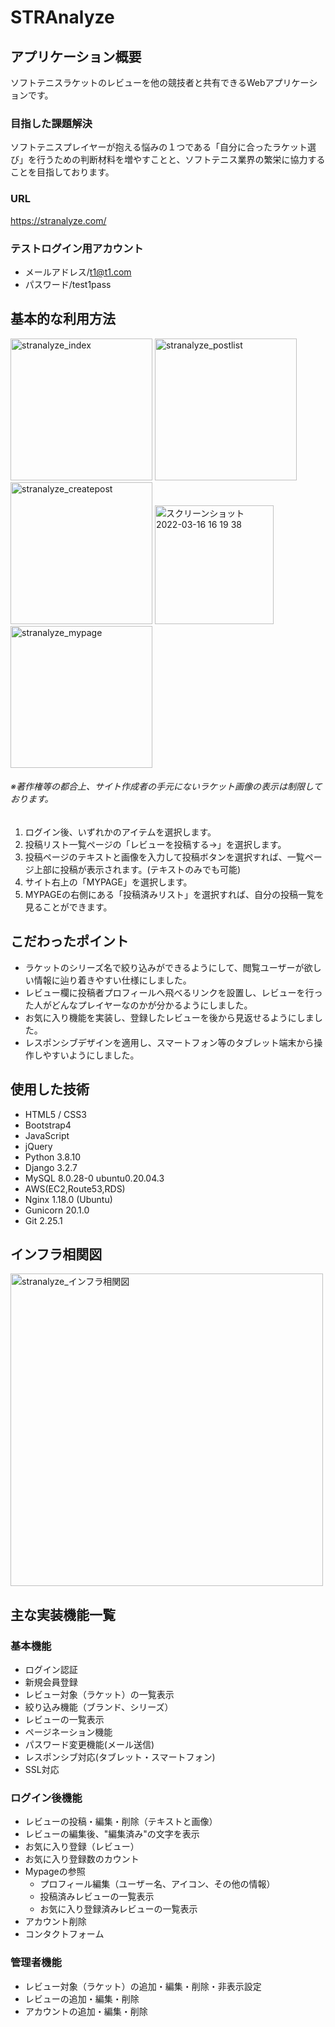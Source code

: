 # STRAnalyze
## アプリケーション概要
ソフトテニスラケットのレビューを他の競技者と共有できるWebアプリケーションです。
### 目指した課題解決
ソフトテニスプレイヤーが抱える悩みの１つである「自分に合ったラケット選び」を行うための判断材料を増やすことと、ソフトテニス業界の繁栄に協力することを目指しております。
### URL
https://stranalyze.com/
### テストログイン用アカウント
- メールアドレス/t1@t1.com
- パスワード/test1pass
## 基本的な利用方法
<img width="227" alt="stranalyze_index" src="https://user-images.githubusercontent.com/68769474/158541949-bd39a141-5c9b-4c9e-8859-635516846cab.png">  <img width="227" alt="stranalyze_postlist" src="https://user-images.githubusercontent.com/68769474/158543788-3bea448e-24c5-435f-bf99-6013240d8aad.png">  <img width="227" alt="stranalyze_createpost" src="https://user-images.githubusercontent.com/68769474/158543794-ce5859c6-707a-400f-9b7b-ab72f654cfe6.png">  <img width="190" alt="スクリーンショット 2022-03-16 16 19 38" src="https://user-images.githubusercontent.com/68769474/158543801-e2264523-c2e6-4a60-924a-cb5a058cea24.png">  <img width="227" alt="stranalyze_mypage" src="https://user-images.githubusercontent.com/68769474/158547223-ca4f46ec-35a6-4722-8c69-4f97f95d1230.png">
###### ※著作権等の都合上、サイト作成者の手元にないラケット画像の表示は制限しております。
1. ログイン後、いずれかのアイテムを選択します。
1. 投稿リスト一覧ページの「レビューを投稿する→」を選択します。
1. 投稿ページのテキストと画像を入力して投稿ボタンを選択すれば、一覧ページ上部に投稿が表示されます。(テキストのみでも可能)
1. サイト右上の「MYPAGE」を選択します。
1. MYPAGEの右側にある「投稿済みリスト」を選択すれば、自分の投稿一覧を見ることができます。
## こだわったポイント
- ラケットのシリーズ名で絞り込みができるようにして、閲覧ユーザーが欲しい情報に辿り着きやすい仕様にしました。
- レビュー欄に投稿者プロフィールへ飛べるリンクを設置し、レビューを行った人がどんなプレイヤーなのかが分かるようにしました。
- お気に入り機能を実装し、登録したレビューを後から見返せるようにしました。
- レスポンシブデザインを適用し、スマートフォン等のタブレット端末から操作しやすいようにしました。
## 使用した技術
- HTML5 / CSS3
- Bootstrap4
- JavaScript
- jQuery
- Python 3.8.10
- Django 3.2.7
- MySQL  8.0.28-0 ubuntu0.20.04.3
- AWS(EC2,Route53,RDS)
- Nginx 1.18.0 (Ubuntu)	
- Gunicorn 20.1.0
- Git 2.25.1
## インフラ相関図
<img width="500" alt="stranalyze_インフラ相関図" src="https://user-images.githubusercontent.com/68769474/158548686-55c73b5e-6bd1-4423-bbd8-0f8926ee07d1.png">

## 主な実装機能一覧
### 基本機能
- ログイン認証
- 新規会員登録
- レビュー対象（ラケット）の一覧表示
- 絞り込み機能（ブランド、シリーズ）
- レビューの一覧表示
- ページネーション機能
- パスワード変更機能(メール送信)
- レスポンシブ対応(タブレット・スマートフォン)
- SSL対応
### ログイン後機能
- レビューの投稿・編集・削除（テキストと画像）
- レビューの編集後、"編集済み"の文字を表示
- お気に入り登録（レビュー）
- お気に入り登録数のカウント
- Mypageの参照
  - プロフィール編集（ユーザー名、アイコン、その他の情報）
  - 投稿済みレビューの一覧表示
  - お気に入り登録済みレビューの一覧表示
- アカウント削除
- コンタクトフォーム
### 管理者機能
- レビュー対象（ラケット）の追加・編集・削除・非表示設定
- レビューの追加・編集・削除
- アカウントの追加・編集・削除
